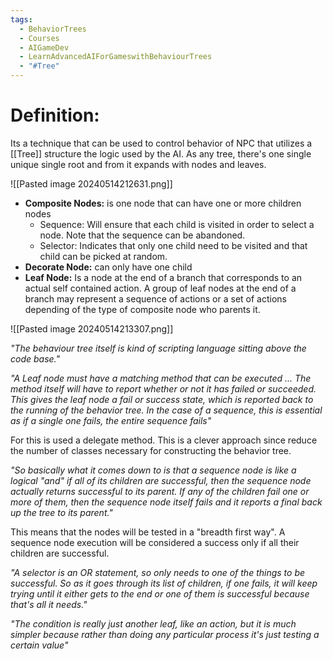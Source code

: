 ```yaml
---
tags:
  - BehaviorTrees
  - Courses
  - AIGameDev
  - LearnAdvancedAIForGameswithBehaviourTrees
  - "#Tree"
---
```

# Definition:
Its a technique that can be used to control behavior of NPC that utilizes a [[Tree]] structure the logic used by the AI. As any tree, there's one single unique single root and from it expands with nodes and leaves.

![[Pasted image 20240514212631.png]]

- **Composite Nodes:** is one node that can have one or more children nodes
	- Sequence: Will ensure that each child is visited in order to select a node. Note that the sequence can be abandoned.
	- Selector: Indicates that only one child need to be visited and that child can be picked at random.
- **Decorate Node:** can only have one child
- **Leaf Node:** Is a node at the end of a branch that corresponds to an actual self contained action. A group of leaf nodes at the end of a branch may represent a sequence of actions or a set of actions depending of the type of composite node who parents it. 

![[Pasted image 20240514213307.png]]

_"The behaviour tree itself is kind of scripting language sitting above the code base."_

_"A Leaf node must have a matching method that can be executed ... The method itself will have to report whether or not it has failed or succeeded. This gives the leaf node a fail or success state, which is reported back to the running of the behavior tree. In the case of a sequence, this is essential as if a single one fails, the entire sequence fails"_

For this is used a delegate method. This is a clever approach since reduce the number of classes necessary for constructing the behavior tree.

_"So basically what it comes down to is that a sequence node is like a logical "and" if all of its children are successful, then the sequence node actually returns successful to its parent. If any of the children fail one or more of them, then the sequence node itself fails and it reports a final back up the tree to its parent."_

This means that the nodes will be tested in a "breadth first way". A sequence node execution will be considered a success only if all their children are successful. 

_"A selector is an OR statement, so only needs to one of the things to be successful. So as it goes through its list of children, if one fails, it will keep trying until it either gets
to the end or one of them is successful because that's all it needs."_

_"The condition is really just another leaf, like an action, but it is much simpler because rather than doing any particular process it's just testing a certain value"_
